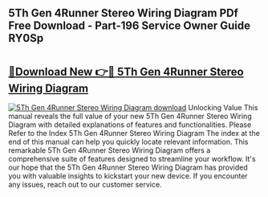## 5Th Gen 4Runner Stereo Wiring Diagram PDf Free Download - Part-196 Service Owner Guide RY0Sp

# <h2><a href="http://dfk2fb4.blite.top/?on=5Th+Gen+4Runner+Stereo+Wiring+Diagram">🔗Download New 👉🔴 5Th Gen 4Runner Stereo Wiring Diagram</a></h2>

[![5Th Gen 4Runner Stereo Wiring Diagram download](https://i.imgur.com/lujVjoI.png)](http://dfk2fb4.blite.top/?on=5Th+Gen+4Runner+Stereo+Wiring+Diagram)
Unlocking Value This manual reveals the full value of your new 5Th Gen 4Runner Stereo Wiring Diagram with detailed explanations of features and functionalities. Please Refer to the Index 5Th Gen 4Runner Stereo Wiring Diagram The index at the end of this manual can help you quickly locate relevant information. This remarkable 5Th Gen 4Runner Stereo Wiring Diagram offers a comprehensive suite of features designed to streamline your workflow. It's our hope that the 5Th Gen 4Runner Stereo Wiring Diagram has provided you with valuable insights to kickstart your new device. If you encounter any issues, reach out to our customer service.

